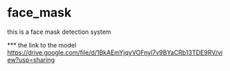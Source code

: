 # face_mask
this is a face mask detection system


*** the link to the model https://drive.google.com/file/d/1BkAEmYjqyVOFnyl7v9BYaCRb13TDE9RV/view?usp=sharing
